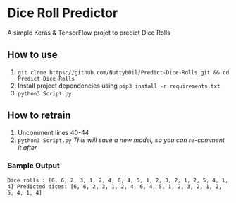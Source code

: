 # Dice Roll Predictor
A simple Keras & TensorFlow projet to predict Dice Rolls


## How to use

1. `git clone https://github.com/Nuttyb0il/Predict-Dice-Rolls.git && cd Predict-Dice-Rolls`
2. Install project dependencies using `pip3 install -r requirements.txt`
3. `python3 Script.py`

## How to retrain

1. Uncomment lines 40-44
2. `python3 Script.py`
_This will save a new model, so you can re-comment it after_


### Sample Output
`
Dice rolls : [6, 6, 2, 3, 1, 2, 4, 6, 4, 5, 1, 2, 3, 2, 1, 2, 5, 4, 1, 4]
Predicted dices: [6, 6, 2, 3, 1, 2, 4, 6, 4, 5, 1, 2, 3, 2, 1, 2, 5, 4, 1, 4]
`
